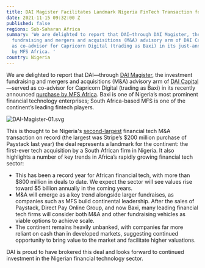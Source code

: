 ```yaml
---
title: DAI Magister Facilitates Landmark Nigeria FinTech Transaction for Baxi
date: 2021-11-15 09:32:00 Z
published: false
regions: Sub-Saharan Africa
summary: 'We are delighted to report that DAI—through DAI Magister, the investment
  fundraising and mergers and acquisitions (M&A) advisory arm of DAI Capital—served
  as co-advisor for Capricorn Digital (trading as Baxi) in its just-announced purchase
  by MFS Africa. '
country: Nigeria
---
```


We are delighted to report that DAI—through [DAI Magister](https://www.dai.com/news/dai-magister-the-leading-capital-advisor-and-investment-bank-for-international-and-emerging-markets), the investment fundraising and mergers and acquisitions (M&A) advisory arm of [DAI Capital](https://www.dai.com/our-work/solutions/dai-capital)—served as co-advisor for Capricorn Digital (trading as Baxi) in its recently announced [purchase by MFS Africa](https://qz.com/africa/2078996/mfs-africa-bought-baxis-agent-banking-for-cross-border-trade/). Baxi is one of Nigeria’s most prominent financial technology enterprises; South Africa-based MFS is one of the continent’s leading fintech players.

![DAI-Magister-01.svg](/uploads/DAI-Magister-01.svg)
 
This is thought to be Nigeria's [second-largest](https://techcabal.com/2021/10/20/mfs-africa-acquires-baxi/) financial tech M&A transaction on record (the largest was Stripe’s $200 million purchase of Paystack last year) the deal represents a landmark for the continent: the first-ever tech acquisition by a South African firm in Nigeria. It also highlights a number of key trends in Africa’s rapidly growing financial tech sector:
 
* This has been a record year for African financial tech, with more than $800 million in deals to date. We expect the sector will see values rise toward $5 billion annually in the coming years.
* M&A will emerge as a key trend alongside larger fundraises, as companies such as MFS build continental leadership. After the sales of Paystack, Direct Pay Online Group, and now Baxi, many leading financial tech firms will consider both M&A and other fundraising vehicles as viable options to achieve scale.
* The continent remains heavily unbanked, with companies far more reliant on cash than in developed markets, suggesting continued opportunity to bring value to the market and facilitate higher valuations.
 
DAI is proud to have brokered this deal and looks forward to continued investment in the Nigerian financial technology sector.